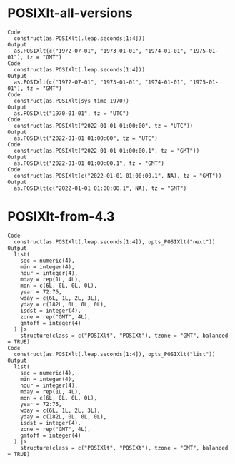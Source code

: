 # POSIXlt-all-versions

    Code
      construct(as.POSIXlt(.leap.seconds[1:4]))
    Output
      as.POSIXlt(c("1972-07-01", "1973-01-01", "1974-01-01", "1975-01-01"), tz = "GMT")
    Code
      construct(as.POSIXlt(.leap.seconds[1:4]))
    Output
      as.POSIXlt(c("1972-07-01", "1973-01-01", "1974-01-01", "1975-01-01"), tz = "GMT")
    Code
      construct(as.POSIXlt(sys_time_1970))
    Output
      as.POSIXlt("1970-01-01", tz = "UTC")
    Code
      construct(as.POSIXlt("2022-01-01 01:00:00", tz = "UTC"))
    Output
      as.POSIXlt("2022-01-01 01:00:00", tz = "UTC")
    Code
      construct(as.POSIXlt("2022-01-01 01:00:00.1", tz = "GMT"))
    Output
      as.POSIXlt("2022-01-01 01:00:00.1", tz = "GMT")
    Code
      construct(as.POSIXlt(c("2022-01-01 01:00:00.1", NA), tz = "GMT"))
    Output
      as.POSIXlt(c("2022-01-01 01:00:00.1", NA), tz = "GMT")

# POSIXlt-from-4.3

    Code
      construct(as.POSIXlt(.leap.seconds[1:4]), opts_POSIXlt("next"))
    Output
      list(
        sec = numeric(4),
        min = integer(4),
        hour = integer(4),
        mday = rep(1L, 4L),
        mon = c(6L, 0L, 0L, 0L),
        year = 72:75,
        wday = c(6L, 1L, 2L, 3L),
        yday = c(182L, 0L, 0L, 0L),
        isdst = integer(4),
        zone = rep("GMT", 4L),
        gmtoff = integer(4)
      ) |>
        structure(class = c("POSIXlt", "POSIXt"), tzone = "GMT", balanced = TRUE)
    Code
      construct(as.POSIXlt(.leap.seconds[1:4]), opts_POSIXlt("list"))
    Output
      list(
        sec = numeric(4),
        min = integer(4),
        hour = integer(4),
        mday = rep(1L, 4L),
        mon = c(6L, 0L, 0L, 0L),
        year = 72:75,
        wday = c(6L, 1L, 2L, 3L),
        yday = c(182L, 0L, 0L, 0L),
        isdst = integer(4),
        zone = rep("GMT", 4L),
        gmtoff = integer(4)
      ) |>
        structure(class = c("POSIXlt", "POSIXt"), tzone = "GMT", balanced = TRUE)

